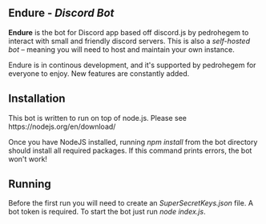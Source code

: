 <h2><strong>Endure - </strong><em>Discord Bot</em></h2></hr>
<p> <strong>Endure</strong> is the bot for Discord app based off discord.js by pedrohegem to interact with small and friendly discord servers. This is also a <i>self-hosted bot</i> – meaning you will need to host and maintain your own instance.
</p>
</hr>
<p> Endure is in continous development, and it's supported by pedrohegem for everyone to enjoy. New features are constantly added.
</p></hr>
<h2>Installation</h2></hr>
<p>
This bot is written to run on top of node.js. Please see https://nodejs.org/en/download/

Once you have NodeJS installed, running <i>npm install</i> from the bot directory should install all required packages. If this command prints errors, the bot won't work!
</p>
<h2>Running</h2></hr>
<p>
    Before the first run you will need to create an <i>SuperSecretKeys.json</i> file. A bot token is required.
To start the bot just run <i>node index.js</i>.
</p>



